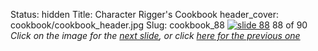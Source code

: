 Status: hidden
Title: Character Rigger's Cookbook
header_cover: cookbook/cookbook_header.jpg
Slug: cookbook_88
[![slide 88](https://dl.dropboxusercontent.com/u/2977490/presentations/cookbook/img88.jpg)](cookbook_89)
88 of 90
_Click on the image for the [next slide](cookbook_89), or click [here for the previous one](cookbook_87)_
